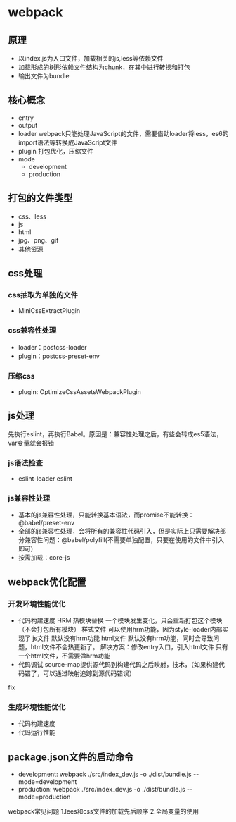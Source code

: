 # webpack
## 原理
- 以index.js为入口文件，加载相关的js,less等依赖文件
- 加载形成的树形依赖文件结构为chunk，在其中进行转换和打包
- 输出文件为bundle

## 核心概念
- entry
- output
- loader
webpack只能处理JavaScript的文件，需要借助loader将less，es6的import语法等转换成JavaScript文件
- plugin
打包优化，压缩文件
- mode
    - development
    - production

## 打包的文件类型
- css、less
- js
- html
- jpg、png、gif
- 其他资源

## css处理
### css抽取为单独的文件
- MiniCssExtractPlugin

### css兼容性处理
- loader：postcss-loader
- plugin：postcss-preset-env

### 压缩css
- plugin: OptimizeCssAssetsWebpackPlugin

## js处理
先执行eslint，再执行Babel。原因是：兼容性处理之后，有些会转成es5语法，var变量就会报错
### js语法检查
- eslint-loader eslint

### js兼容性处理
- 基本的js兼容性处理，只能转换基本语法，而promise不能转换：@babel/preset-env
- 全部的js兼容性处理，会将所有的兼容性代码引入，但是实际上只需要解决部分兼容性问题：@babel/polyfill(不需要单独配置，只要在使用的文件中引入即可)
- 按需加载：core-js

## webpack优化配置
### 开发环境性能优化
- 代码构建速度
HRM 热模块替换
一个模块发生变化，只会重新打包这个模块（不会打包所有模块）
    样式文件    可以使用hrm功能，因为style-loader内部实现了
    js文件      默认没有hrm功能
    html文件    默认没有hrm功能，同时会导致问题，html文件不会热更新了。
                解决方案：修改entry入口，引入html文件
                只有一个html文件，不需要做hrm功能
- 代码调试
source-map提供源代码到构建代码之后映射，技术，（如果构建代码错了，可以通过映射追踪到源代码错误）

fix

### 生成环境性能优化
- 代码构建速度
- 代码运行性能

## package.json文件的启动命令
- development: webpack ./src/index_dev.js -o ./dist/bundle.js --mode=development
- production: webpack ./src/index_dev.js -o ./dist/bundle.js --mode=production

webpack常见问题
1.lees和css文件的加载先后顺序
2.全局变量的使用